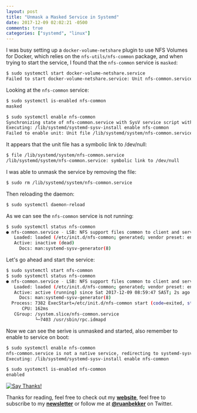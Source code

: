 ```yaml
---
layout: post
title: "Unmask a Masked Service in Systemd"
date: 2017-12-09 02:02:21 -0500
comments: true
categories: ["systemd", "linux"] 
---
```


I was busy setting up a `docker-volume-netshare` plugin to use NFS Volumes for Docker, which relies on the `nfs-utils/nfs-common` package, and when trying to start the service, I found that the `nfs-common` service is `masked`:

<style>
#carbonads {
  font-family: -apple-system, BlinkMacSystemFont, "Segoe UI", Roboto,
  Oxygen-Sans, Ubuntu, Cantarell, "Helvetica Neue", Helvetica, Arial,
  sans-serif;
}

#carbonads {
  display: block;
  overflow: hidden;
  max-width: 728px;
  position: relative;
  background-color: hsl(0, 0%, 99%);
  border: solid 1px #eee;
  font-size: 22px;
  box-sizing: content-box;
}

#carbonads > span {
  display: block;
}

#carbonads a {
  color: inherit;
  text-decoration: none;
}

#carbonads a:hover {
  color: inherit;
}

.carbon-wrap {
  display: flex;
  align-items: center;
}

.carbon-img {
  display: block;
  margin: 0;
  line-height: 1;
}

.carbon-img img {
  display: block;
  height: 100px;
  width: auto;
}

.carbon-text {
  display: block;
  padding: 0 1em;
  line-height: 1.35;
  text-align: left;
}

.carbon-poweredby {
  display: block;
  position: absolute;
  bottom: 0;
  right: 0;
  padding: 6px 10px;
  background: repeating-linear-gradient(
                  -45deg,
                  transparent,
                  transparent 5px,
                  hsla(0, 0%, 0%, 0.025) 5px,
                  hsla(0, 0%, 0%, 0.025) 10px
  )
  hsla(203, 11%, 95%, 0.8);
  text-align: center;
  text-transform: uppercase;
  letter-spacing: 0.5px;
  font-weight: 600;
  font-size: 8px;
  border-top-left-radius: 4px;
  line-height: 1;
}

@media only screen and (min-width: 320px) and (max-width: 759px) {
  .carbon-text {
    font-size: 14px;
  }
}
</style>
<script async type="text/javascript" src="//cdn.carbonads.com/carbon.js?serve=CEAIP2JL&placement=blogruanbekkercom" id="_carbonads_js"></script>

```bash
$ sudo systemctl start docker-volume-netshare.service
Failed to start docker-volume-netshare.service: Unit nfs-common.service is masked.
```

Looking at the `nfs-common` service:

```bash
$ sudo systemctl is-enabled nfs-common
masked

$ sudo systemctl enable nfs-common
Synchronizing state of nfs-common.service with SysV service script with /lib/systemd/systemd-sysv-install.
Executing: /lib/systemd/systemd-sysv-install enable nfs-common
Failed to enable unit: Unit file /lib/systemd/system/nfs-common.service is masked.
```

It appears that the unit file has a symbolic link to /dev/null:

```bash
$ file /lib/systemd/system/nfs-common.service 
/lib/systemd/system/nfs-common.service: symbolic link to /dev/null
```

I was able to unmask the service by removing the file:

```bash
$ sudo rm /lib/systemd/system/nfs-common.service 
```

Then reloading the daemon:

```bash
$ sudo systemctl daemon-reload
```

As we can see the `nfs-common` service is not running:

```bash
$ sudo systemctl status nfs-common
● nfs-common.service - LSB: NFS support files common to client and server
   Loaded: loaded (/etc/init.d/nfs-common; generated; vendor preset: enabled)
   Active: inactive (dead)
     Docs: man:systemd-sysv-generator(8)
```

Let's go ahead and start the service:

```bash
$ sudo systemctl start nfs-common
$ sudo systemctl status nfs-common
● nfs-common.service - LSB: NFS support files common to client and server
   Loaded: loaded (/etc/init.d/nfs-common; generated; vendor preset: enabled)
   Active: active (running) since Sat 2017-12-09 08:59:47 SAST; 2s ago
     Docs: man:systemd-sysv-generator(8)
  Process: 7382 ExecStart=/etc/init.d/nfs-common start (code=exited, status=0/SUCCESS)
      CPU: 162ms
   CGroup: /system.slice/nfs-common.service
           └─7403 /usr/sbin/rpc.idmapd
```

Now we can see the serive is unmasked and started, also remember to enable to service on boot:

```bash
$ sudo systemctl enable nfs-common
nfs-common.service is not a native service, redirecting to systemd-sysv-install.
Executing: /lib/systemd/systemd-sysv-install enable nfs-common

$ sudo systemctl is-enabled nfs-common
enabled
```

[![Say Thanks!](https://img.shields.io/badge/Say%20Thanks-!-1EAEDB.svg)](https://saythanks.io/to/ruan.ru.bekker@gmail.com) 

Thanks for reading, feel free to check out my **[website](https://ruan.dev)**, feel free to subscribe to my **[newsletter](http://digests.ruanbekker.com/?via=hashnode)** or follow me at **[@ruanbekker](https://twitter.com/ruanbekker)** on Twitter.




